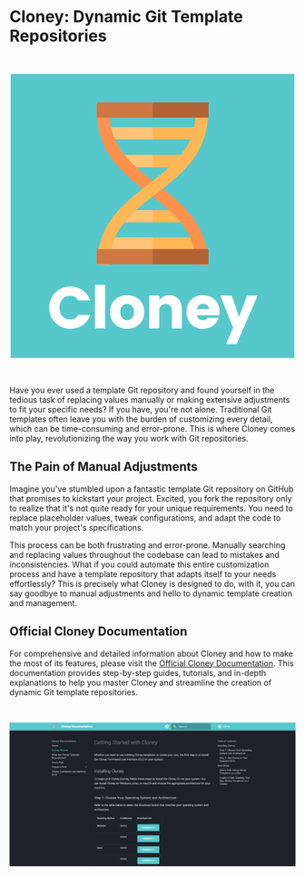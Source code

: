 # Cloney: Dynamic Git Template Repositories

<br>
<p align="center">
  <img src="images/cloney-logo.png">
</p>
<br>

Have you ever used a template Git repository and found yourself in the tedious task of replacing values manually or making extensive adjustments to fit your specific needs? If you have, you're not alone. Traditional Git templates often leave you with the burden of customizing every detail, which can be time-consuming and error-prone. This is where Cloney comes into play, revolutionizing the way you work with Git repositories.

## The Pain of Manual Adjustments

Imagine you've stumbled upon a fantastic template Git repository on GitHub that promises to kickstart your project. Excited, you fork the repository only to realize that it's not quite ready for your unique requirements. You need to replace placeholder values, tweak configurations, and adapt the code to match your project's specifications.

This process can be both frustrating and error-prone. Manually searching and replacing values throughout the codebase can lead to mistakes and inconsistencies. What if you could automate this entire customization process and have a template repository that adapts itself to your needs effortlessly? This is precisely what Cloney is designed to do, with it, you can say goodbye to manual adjustments and hello to dynamic template creation and management.

## Official Cloney Documentation

For comprehensive and detailed information about Cloney and how to make the most of its features, please visit the [Official Cloney Documentation](https://arthursudbrackibarra.github.io/cloney-documentation/). This documentation provides step-by-step guides, tutorials, and in-depth explanations to help you master Cloney and streamline the creation of dynamic Git template repositories.

<br>
<p align="center">
  <img src="images/cloney-documentation.png">
</p>
<br>

